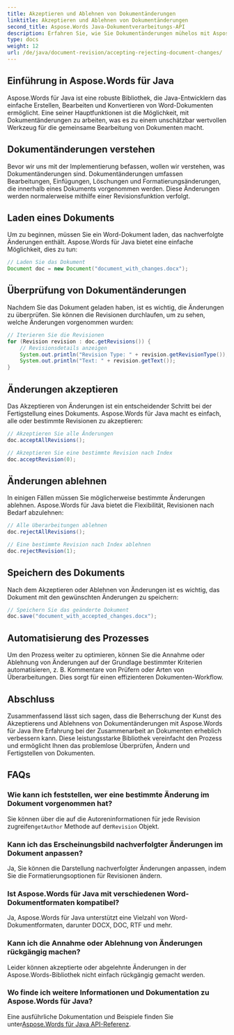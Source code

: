 ```yaml
---
title: Akzeptieren und Ablehnen von Dokumentänderungen
linktitle: Akzeptieren und Ablehnen von Dokumentänderungen
second_title: Aspose.Words Java-Dokumentverarbeitungs-API
description: Erfahren Sie, wie Sie Dokumentänderungen mühelos mit Aspose.Words für Java verwalten. Akzeptieren und lehnen Sie Revisionen nahtlos ab.
type: docs
weight: 12
url: /de/java/document-revision/accepting-rejecting-document-changes/
---
```


## Einführung in Aspose.Words für Java

Aspose.Words für Java ist eine robuste Bibliothek, die Java-Entwicklern das einfache Erstellen, Bearbeiten und Konvertieren von Word-Dokumenten ermöglicht. Eine seiner Hauptfunktionen ist die Möglichkeit, mit Dokumentänderungen zu arbeiten, was es zu einem unschätzbar wertvollen Werkzeug für die gemeinsame Bearbeitung von Dokumenten macht.

## Dokumentänderungen verstehen

Bevor wir uns mit der Implementierung befassen, wollen wir verstehen, was Dokumentänderungen sind. Dokumentänderungen umfassen Bearbeitungen, Einfügungen, Löschungen und Formatierungsänderungen, die innerhalb eines Dokuments vorgenommen werden. Diese Änderungen werden normalerweise mithilfe einer Revisionsfunktion verfolgt.

## Laden eines Dokuments

Um zu beginnen, müssen Sie ein Word-Dokument laden, das nachverfolgte Änderungen enthält. Aspose.Words für Java bietet eine einfache Möglichkeit, dies zu tun:

```java
// Laden Sie das Dokument
Document doc = new Document("document_with_changes.docx");
```

## Überprüfung von Dokumentänderungen

Nachdem Sie das Dokument geladen haben, ist es wichtig, die Änderungen zu überprüfen. Sie können die Revisionen durchlaufen, um zu sehen, welche Änderungen vorgenommen wurden:

```java
// Iterieren Sie die Revisionen
for (Revision revision : doc.getRevisions()) {
    // Revisionsdetails anzeigen
    System.out.println("Revision Type: " + revision.getRevisionType());
    System.out.println("Text: " + revision.getText());
}
```

## Änderungen akzeptieren

Das Akzeptieren von Änderungen ist ein entscheidender Schritt bei der Fertigstellung eines Dokuments. Aspose.Words für Java macht es einfach, alle oder bestimmte Revisionen zu akzeptieren:

```java
// Akzeptieren Sie alle Änderungen
doc.acceptAllRevisions();

// Akzeptieren Sie eine bestimmte Revision nach Index
doc.acceptRevision(0);
```

## Änderungen ablehnen

In einigen Fällen müssen Sie möglicherweise bestimmte Änderungen ablehnen. Aspose.Words für Java bietet die Flexibilität, Revisionen nach Bedarf abzulehnen:

```java
// Alle Überarbeitungen ablehnen
doc.rejectAllRevisions();

// Eine bestimmte Revision nach Index ablehnen
doc.rejectRevision(1);
```

## Speichern des Dokuments

Nach dem Akzeptieren oder Ablehnen von Änderungen ist es wichtig, das Dokument mit den gewünschten Änderungen zu speichern:

```java
// Speichern Sie das geänderte Dokument
doc.save("document_with_accepted_changes.docx");
```

## Automatisierung des Prozesses

Um den Prozess weiter zu optimieren, können Sie die Annahme oder Ablehnung von Änderungen auf der Grundlage bestimmter Kriterien automatisieren, z. B. Kommentare von Prüfern oder Arten von Überarbeitungen. Dies sorgt für einen effizienteren Dokumenten-Workflow.

## Abschluss

Zusammenfassend lässt sich sagen, dass die Beherrschung der Kunst des Akzeptierens und Ablehnens von Dokumentänderungen mit Aspose.Words für Java Ihre Erfahrung bei der Zusammenarbeit an Dokumenten erheblich verbessern kann. Diese leistungsstarke Bibliothek vereinfacht den Prozess und ermöglicht Ihnen das problemlose Überprüfen, Ändern und Fertigstellen von Dokumenten.

## FAQs

### Wie kann ich feststellen, wer eine bestimmte Änderung im Dokument vorgenommen hat?

 Sie können über die auf die Autoreninformationen für jede Revision zugreifen`getAuthor` Methode auf der`Revision` Objekt.

### Kann ich das Erscheinungsbild nachverfolgter Änderungen im Dokument anpassen?

Ja, Sie können die Darstellung nachverfolgter Änderungen anpassen, indem Sie die Formatierungsoptionen für Revisionen ändern.

### Ist Aspose.Words für Java mit verschiedenen Word-Dokumentformaten kompatibel?

Ja, Aspose.Words für Java unterstützt eine Vielzahl von Word-Dokumentformaten, darunter DOCX, DOC, RTF und mehr.

### Kann ich die Annahme oder Ablehnung von Änderungen rückgängig machen?

Leider können akzeptierte oder abgelehnte Änderungen in der Aspose.Words-Bibliothek nicht einfach rückgängig gemacht werden.

### Wo finde ich weitere Informationen und Dokumentation zu Aspose.Words für Java?

 Eine ausführliche Dokumentation und Beispiele finden Sie unter[Aspose.Words für Java API-Referenz](https://reference.aspose.com/words/java/).